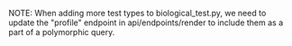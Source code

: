 NOTE: When adding more test types to biological_test.py, we need to update the "profile" endpoint in api/endpoints/render to include them as a part of a polymorphic query.